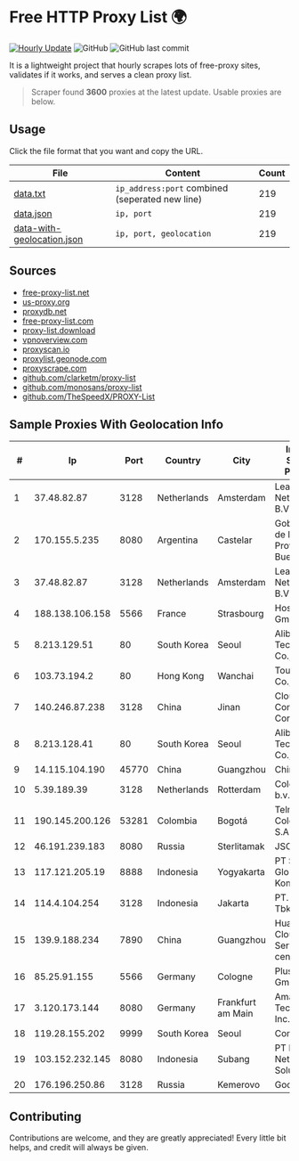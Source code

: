 
# Free HTTP Proxy List 🌍

[![Hourly Update](https://github.com/mertguvencli/http-proxy-list/actions/workflows/main.yml/badge.svg?branch=main)](https://github.com/mertguvencli/http-proxy-list/actions/workflows/main.yml)
![GitHub](https://img.shields.io/github/license/mertguvencli/http-proxy-list)
![GitHub last commit](https://img.shields.io/github/last-commit/mertguvencli/http-proxy-list)

It is a lightweight project that hourly scrapes lots of free-proxy sites, validates if it works, and serves a clean proxy list.


> Scraper found **3600** proxies at the latest update. Usable proxies are below.

## Usage

Click the file format that you want and copy the URL.


|File|Content|Count|
|----|-------|-----|
|[data.txt](https://raw.githubusercontent.com/mertguvencli/http-proxy-list/main/proxy-list/data.txt)|`ip_address:port` combined (seperated new line)|219|
|[data.json](https://raw.githubusercontent.com/mertguvencli/http-proxy-list/main/proxy-list/data.json)|`ip, port`|219|
|[data-with-geolocation.json](https://raw.githubusercontent.com/mertguvencli/http-proxy-list/main/proxy-list/data-with-geolocation.json)|`ip, port, geolocation`|219|

## Sources

* [free-proxy-list.net](https://free-proxy-list.net)
* [us-proxy.org](https://www.us-proxy.org)
* [proxydb.net](http://proxydb.net)
* [free-proxy-list.com](https://free-proxy-list.com/?page=&port=&type%5B%5D=http&type%5B%5D=https&up_time=0&search=Search)
* [proxy-list.download](https://www.proxy-list.download/HTTP)
* [vpnoverview.com](https://vpnoverview.com/privacy/anonymous-browsing/free-proxy-servers)
* [proxyscan.io](https://www.proxyscan.io)
* [proxylist.geonode.com](https://proxylist.geonode.com/api/proxy-list?limit=300&page=1&sort_by=lastChecked&sort_type=desc&protocols=http,https)
* [proxyscrape.com](https://api.proxyscrape.com/v2/?request=displayproxies&protocol=http&timeout=10000&country=all&ssl=all&anonymity=all)
* [github.com/clarketm/proxy-list](https://raw.githubusercontent.com/clarketm/proxy-list/master/proxy-list-raw.txt)
* [github.com/monosans/proxy-list](https://raw.githubusercontent.com/monosans/proxy-list/main/proxies/http.txt)
* [github.com/TheSpeedX/PROXY-List](https://raw.githubusercontent.com/TheSpeedX/PROXY-List/master/http.txt)


## Sample Proxies With Geolocation Info

|#|Ip|Port|Country|City|Internet Service Provider|
|-|--|----|-------|----|-------------------------|
|1|37.48.82.87|3128|Netherlands|Amsterdam|LeaseWeb Netherlands B.V.|
|2|170.155.5.235|8080|Argentina|Castelar|Gobernacion de la Provincia de Buenos Aires|
|3|37.48.82.87|3128|Netherlands|Amsterdam|LeaseWeb Netherlands B.V.|
|4|188.138.106.158|5566|France|Strasbourg|Host Europe GmbH|
|5|8.213.129.51|80|South Korea|Seoul|Alibaba (US) Technology Co., Ltd.|
|6|103.73.194.2|80|Hong Kong|Wanchai|TouchPal HK Co., Limited|
|7|140.246.87.238|3128|China|Jinan|Cloud Computing Corporation|
|8|8.213.128.41|80|South Korea|Seoul|Alibaba (US) Technology Co., Ltd.|
|9|14.115.104.190|45770|China|Guangzhou|Chinanet|
|10|5.39.189.39|3128|Netherlands|Rotterdam|ColoCenter b.v.|
|11|190.145.200.126|53281|Colombia|Bogotá|Telmex Colombia S.A.|
|12|46.191.239.183|8080|Russia|Sterlitamak|JSC "Ufanet"|
|13|117.121.205.19|8888|Indonesia|Yogyakarta|PT Sekawan Global Komunika|
|14|114.4.104.254|3128|Indonesia|Jakarta|PT. INDOSAT Tbk|
|15|139.9.188.234|7890|China|Guangzhou|Huawei Cloud Service data center|
|16|85.25.91.155|5566|Germany|Cologne|PlusServer GmbH|
|17|3.120.173.144|8080|Germany|Frankfurt am Main|Amazon Technologies Inc.|
|18|119.28.155.202|9999|South Korea|Seoul|ComsenzNet|
|19|103.152.232.145|8080|Indonesia|Subang|PT Kingpolah Network Solutions|
|20|176.196.250.86|3128|Russia|Kemerovo|Goodline.info|



## Contributing

Contributions are welcome, and they are greatly appreciated! Every
little bit helps, and credit will always be given.

